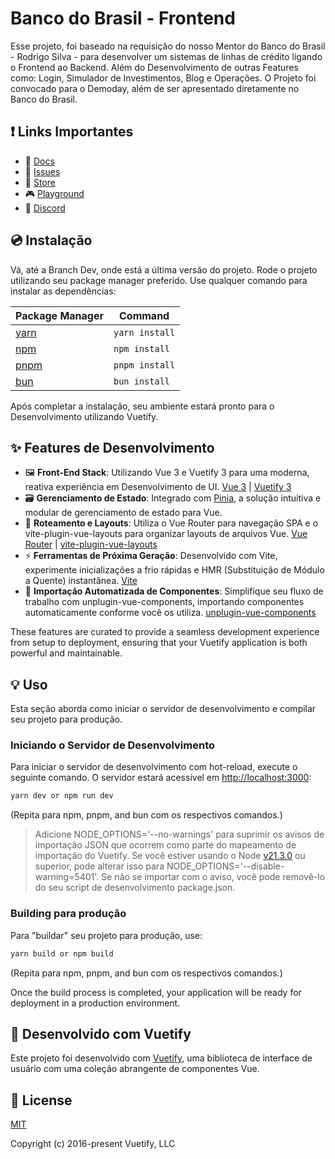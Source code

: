 # Banco do Brasil - Frontend

Esse projeto, foi baseado na requisição do nosso Mentor do Banco do Brasil - Rodrigo Silva - para desenvolver um sistemas de linhas de crédito ligando o Frontend ao Backend.
Além do Desenvolvimento de outras Features como: Login, Simulador de Investimentos, Blog e Operações. O Projeto foi convocado para o Demoday, além de ser apresentado diretamente no Banco do Brasil.

## ❗️ Links Importantes

- 📄 [Docs](https://vuetifyjs.com/)
- 🚨 [Issues](https://issues.vuetifyjs.com/)
- 🏬 [Store](https://store.vuetifyjs.com/)
- 🎮 [Playground](https://play.vuetifyjs.com/)
- 💬 [Discord](https://community.vuetifyjs.com)

## 💿 Instalação

Vá, até a Branch Dev, onde está a última versão do projeto.
Rode o projeto utilizando seu package manager preferido. Use qualquer comando para instalar as dependências:

| Package Manager                                                | Command        |
|---------------------------------------------------------------|----------------|
| [yarn](https://yarnpkg.com/getting-started)                   | `yarn install` |
| [npm](https://docs.npmjs.com/cli/v7/commands/npm-install)     | `npm install`  |
| [pnpm](https://pnpm.io/installation)                          | `pnpm install` |
| [bun](https://bun.sh/#getting-started)                        | `bun install`  |

Após completar a instalação, seu ambiente estará pronto para o Desenvolvimento utilizando Vuetify.

## ✨ Features de Desenvolvimento

- 🖼️ **Front-End Stack**: Utilizando Vue 3 e Vuetify 3 para uma moderna, reativa experiência em Desenvolvimento de UI. [Vue 3](https://v3.vuejs.org/) | [Vuetify 3](https://vuetifyjs.com/en/)
- 🗃️ **Gerenciamento de Estado**: Integrado com [Pinia](https://pinia.vuejs.org/), a solução intuitiva e modular de gerenciamento de estado para Vue.
- 🚦 **Roteamento e Layouts**: Utiliza o Vue Router para navegação SPA e o vite-plugin-vue-layouts para organizar layouts de arquivos Vue. [Vue Router](https://router.vuejs.org/) | [vite-plugin-vue-layouts](https://github.com/JohnCampionJr/vite-plugin-vue-layouts)
- ⚡ **Ferramentas de Próxima Geração**: Desenvolvido com Vite, experimente inicializações a frio rápidas e HMR (Substituição de Módulo a Quente) instantânea. [Vite](https://vitejs.dev/)
- 🧩 **Importação Automatizada de Componentes**: Simplifique seu fluxo de trabalho com unplugin-vue-components, importando componentes automaticamente conforme você os utiliza. [unplugin-vue-components](https://github.com/antfu/unplugin-vue-components)

These features are curated to provide a seamless development experience from setup to deployment, ensuring that your Vuetify application is both powerful and maintainable.

## 💡 Uso

Esta seção aborda como iniciar o servidor de desenvolvimento e compilar seu projeto para produção.

### Iniciando o Servidor de Desenvolvimento

Para iniciar o servidor de desenvolvimento com hot-reload, execute o seguinte comando. O servidor estará acessível em [http://localhost:3000](http://localhost:3000):

```bash
yarn dev or npm run dev
```

(Repita para npm, pnpm, and bun com os respectivos comandos.)

> Adicione NODE_OPTIONS='--no-warnings' para suprimir os avisos de importação JSON que ocorrem como parte do mapeamento de importação do Vuetify. Se você estiver usando o Node [v21.3.0](https://nodejs.org/en/blog/release/v21.3.0) ou superior, pode alterar isso para NODE_OPTIONS='--disable-warning=5401'. Se não se importar com o aviso, você pode removê-lo do seu script de desenvolvimento package.json.


### Building para produção

Para "buildar" seu projeto para produção, use:

```bash
yarn build or npm build
```

(Repita para npm, pnpm, and bun com os respectivos comandos.)

Once the build process is completed, your application will be ready for deployment in a production environment.

## 💪  Desenvolvido com Vuetify 

Este projeto foi desenvolvido com [Vuetify](https://vuetifyjs.com/en/), uma biblioteca de interface de usuário com uma coleção abrangente de componentes Vue.

## 📑 License
[MIT](http://opensource.org/licenses/MIT)

Copyright (c) 2016-present Vuetify, LLC
